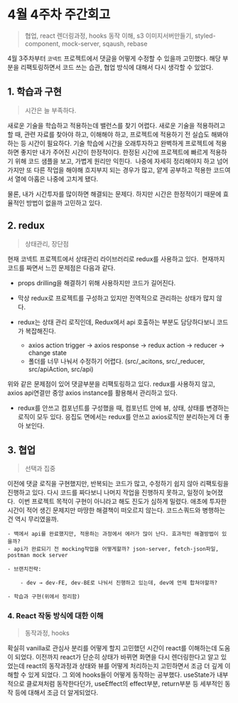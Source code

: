 # 4월 4주차 주간회고

> 협업, react 렌더링과정, hooks 동작 이해, s3 이미지서버만들기, styled-component, mock-server, sqaush, rebase

4월 3주차부터 `코넥트` 프로젝트에서 댓글을 어떻게 수정할 수 있을까 고민했다. 해당 부분을 리팩토링하면서 코드 쓰는 습관, 협업 방식에 대해서 다시 생각할 수 있었다.

## 1\. 학습과 구현

> 시간은 늘 부족하다.

새로운 기술을 학습하고 적용하는데 밸런스를 찾기 어렵다. 새로운 기술을 적용하려고 할 때, 관련 자료를 찾아야 하고, 이해해야 하고, 프로젝트에 적용하기 전 실습도 해봐야하는 등 시간이 필요하다. 기술 학습에 시간을 오래투자하고 완벽하게 프로젝트에 적용하면 좋지만 내가 주어진 시간이 한정적이다. 한정된 시간에 프로젝트에 빠르게 적용하기 위해 코드 샘플을 보고, 가볍게 원리만 익힌다.  나중에 자세히 정리해야지 하고 넘어가지만 또 다른 작업을 해야해 흐지부지 되는 경우가 많고, 얕게 공부하고 적용한 코드여서 열에 아홉은 나중에 고치게 됐다.

물론, 내가 시간투자를 많이하면 해결되는 문제다. 하지만 시간은 한정적이기 때문에 효율적인 방법이 없을까 고민하고 있다.

## 2\. redux

> 상태관리, 장단점

현재 코넥트 프로젝트에서 상태관리 라이브러리로 redux를 사용하고 있다.  현재까지 코드를 짜면서 느낀 문제점은 다음과 같다.

- props drilling을 해결하기 위해 사용하지만 코드가 길어진다.
- 막상 redux로 프로젝트를 구성하고 있지만 전역적으로 관리하는 상태가 많지 않다.   

- redux는 상태 관리 로직인데, Redux에서 api 호출하는 부분도 담당하다보니 코드가 복잡해진다.

  - axios action trigger → axios response → redux action → reducer → change state
  - 폴더를 너무 나눠서 수정하기 어렵다. (src/\_acitons, src/\_reducer, src/apiAction, src/api)

위와 같은 문제점이 있어 댓글부분을 리팩토링하고 있다. redux를 사용하지 않고, axios api연결만 중앙 axios instance를 활용해서 관리하고 있다.

- redux를 안쓰고 컴포넌트를 구성했을 때, 컴포넌트 안에 뷰, 상태, 상태를 변경하는 로직이 모두 있다. 응집도 면에서는 redux를 안쓰고 axios로직만 분리하는게 더 좋아 보인다.

## 3\. 협업

> 선택과 집중

이전에 댓글 로직을 구현했지만, 반복되는 코드가 많고, 수정하기 쉽지 않아 리팩토링을 진행하고 있다. 다시 코드를 짜다보니 나머지 작업을 진행하지 못하고, 일정이 늦어졌다.  이번 프로젝트 목적이 구현이 아니라고 해도 진도가 심하게 밀렸다. 애초에 투자한 시간이 적어 생긴 문제지만 마땅한 해결책이 떠오르지 않는다. 코드스쿼드와 병행하는 건 역시 무리였을까.

    - 백에서 api를 완료했지만, 적용하는 과정에서 에러가 많이 난다. 효과적인 해결방법이 있을까? 
    - api가 완료되기 전 mocking작업을 어떻게할까? json-server, fetch-json파일, postman mock server

    - 브랜치전략: 

        - dev → dev-FE, dev-BE로 나눠서 진행하고 있는데, dev에 언제 합쳐야할까?

    - 학습과 구현(위에서 정리함)

### 4\. React 작동 방식에 대한 이해

> 동작과정, hooks

확실히 vanilla로 관심사 분리를 어떻게 할지 고민했던 시간이 react를 이해하는데 도움이 되었다. 이전까지 react가 단순히 상태가 바뀌면 화면을 다시 렌더링한다고 알고 있었는데 react의 동작과정과 상태와 뷰를 어떻게 처리하는지 고민하면서 조금 더 깊게 이해할 수 있게 되었다. 그 외에 hooks들이 어떻게 동작하는 공부했다. useState가 내부적으로 클로져처럼 동작한다던가, useEffect의 effect부분, return부분 등 세부적인 동작 등에 대해서 조금 더 알게되었다.
